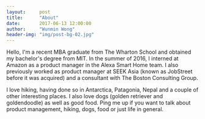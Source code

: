 ```yaml
---
layout:     post
title:      "About"
date:       2017-06-13 12:00:00
author:     "Wunmin Wong"
header-img: "img/post-bg-02.jpg"
---
```


<p>Hello, I'm a recent MBA graduate from The Wharton School and obtained my bachelor's degree from MIT. In the summer of 2016, I interned at Amazon as a product manager in the Alexa Smart Home team. I also previously worked as product manager at SEEK Asia (known as JobStreet before it was acquired) and a consultant with The Boston Consulting Group.</p>

<p>I love hiking, having done so in Antarctica, Patagonia, Nepal and a couple of other interesting places. I also love dogs (golden retriever and goldendoodle) as well as good food. Ping me up if you want to talk about product management, hiking, dogs, food or just life in general.</p>
